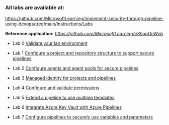 ### All labs are available at:
 https://github.com/MicrosoftLearning/implement-security-through-pipeline-using-devops/tree/main/Instructions/Labs

**Reference application:** _https://github.com/MicrosoftLearning/eShopOnWeb_

* Lab 0 [Validate your lab environment](https://github.com/MicrosoftLearning/implement-security-through-pipeline-using-devops/blob/main/Instructions/Labs/APL2001_M00_Validate_Lab_Environment.md)

* Lab 1 [Configure a project and repository structure to support secure pipelines](https://github.com/MicrosoftLearning/implement-security-through-pipeline-using-devops/blob/main/Instructions/Labs/APL2001_M01_L01_Configure_a_Project_and_Repository_Structure_to_Support_Secure_Pipelines.md)

* Lab 2 [Configure agents and agent pools for secure pipelines](https://github.com/MicrosoftLearning/implement-security-through-pipeline-using-devops/blob/main/Instructions/Labs/APL2001_M02_L02_Configure_Agents_And_Agent_Pools_for_Secure_Pipelines.md)


* Lab 3 [Managed identity for projects and pipelines](https://github.com/MicrosoftLearning/implement-security-through-pipeline-using-devops/blob/main/Instructions/Labs/APL2001_M03_L03_Managed_Identity_for_Projects_and_Pipelines.md)

* Lab 4 [Configure and validate permissions](https://github.com/MicrosoftLearning/implement-security-through-pipeline-using-devops/blob/main/Instructions/Labs/APL2001_M04_L04_Configure_and_Validate_Permissions.md)

* Lab 5 [Extend a pipeline to use multiple templates](https://github.com/MicrosoftLearning/implement-security-through-pipeline-using-devops/blob/main/Instructions/Labs/APL2001_M05_L05_Extend_a_Pipeline_to_Use_Multiple_Templates.md)

* Lab 6 [Integrate Azure Key Vault with Azure Pipelines](https://github.com/MicrosoftLearning/implement-security-through-pipeline-using-devops/blob/main/Instructions/Labs/APL2001_M06_L06_Integrate_Azure_Key_Vault_With_Azure_Pipelines.md)

* Lab 7 [Configure pipelines to securely use variables and parameters](https://github.com/MicrosoftLearning/implement-security-through-pipeline-using-devops/blob/main/Instructions/Labs/APL2001_M07_L07_Configure_Pipelines_to_Securely_Use_Variables_and_Parameters.md)